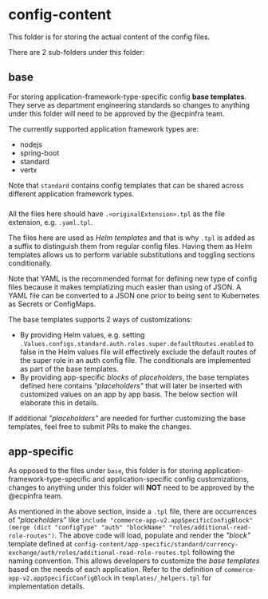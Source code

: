# config-content

This folder is for storing the actual content of the config files.

There are 2 sub-folders under this folder:

## base

For storing application-framework-type-specific config **base templates**. They serve as department engineering standards so changes to anything under this folder will need to be approved by the @ecpinfra team.

The currently supported application framework types are:

- nodejs
- spring-boot
- standard
- vertx

Note that `standard` contains config templates that can be shared across different application framework types.

### <application-framework-type>

All the files here should have `.<originalExtension>.tpl` as the file extension, e.g. `.yaml.tpl`.

The files here are used as _Helm templates_ and that is why `.tpl` is added as a suffix to distinguish them from regular config files. Having them as Helm templates allows us to perform variable substitutions and toggling sections conditionally.

Note that YAML is the recommended format for defining new type of config files because it makes templatizing much easier than using of JSON. A YAML file can be converted to a JSON one prior to being sent to Kubernetes as Secrets or ConfigMaps.

The base templates supports 2 ways of customizations:

- By providing Helm values, e.g. setting `.Values.configs.standard.auth.roles.super.defaultRoutes.enabled` to false in the Helm values file will effectively exclude the default routes of the super role in an auth config file. The conditionals are implemented as part of the base templates.
- By providing app-specific _blocks_ of _placeholders_, the base templates defined here contains _"placeholders"_ that will later be inserted with customized values on an app by app basis. The below section will elaborate this in details.

If additional _"placeholders"_ are needed for further customizing the base templates, feel free to submit PRs to make the changes.

## app-specific

As opposed to the files under `base`, this folder is for storing application-framework-type-specific and application-specific config customizations, changes to anything under this folder will **NOT** need to be approved by the @ecpinfra team.

As mentioned in the above section, inside a `.tpl` file, there are occurrences of _"placeholders"_ like `include "commerce-app-v2.appSpecificConfigBlock" (merge (dict "configType" "auth" "blockName" "roles/additional-read-role-routes")`. The above code will load, populate and render the _"block"_ template defined at `config-content/app-specific/standard/currency-exchange/auth/roles/additional-read-role-routes.tpl` following the naming convention. This allows developers to customize the _base templates_ based on the needs of each application. Refer to the definition of `commerce-app-v2.appSpecificConfigBlock` in `templates/_helpers.tpl` for implementation details.
